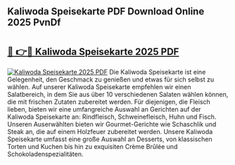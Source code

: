 ## Kaliwoda Speisekarte PDF Download Online 2025 PvnDf

# <h2><a href="http://gc8dgnm.nevu.top/?p=Kaliwoda+Speisekarte">🔗 👉🔴 Kaliwoda Speisekarte 2025 PDF</a></h2>

[![Kaliwoda Speisekarte 2025 PDF](https://i.imgur.com/dBaPXMq.png)](http://gc8dgnm.nevu.top/?p=Kaliwoda+Speisekarte)
Die Kaliwoda Speisekarte ist eine Gelegenheit, den Geschmack zu genießen und etwas für sich selbst zu wählen. Auf unserer Kaliwoda Speisekarte empfehlen wir einen Salatbereich, in dem Sie aus über 10 verschiedenen Salaten wählen können, die mit frischen Zutaten zubereitet werden. Für diejenigen, die Fleisch lieben, bieten wir eine umfangreiche Auswahl an Gerichten auf der Kaliwoda Speisekarte an: Rindfleisch, Schweinefleisch, Huhn und Fisch. Unseren Auserwählten bieten wir Gourmet-Gerichte wie Schaschlik und Steak an, die auf einem Holzfeuer zubereitet werden. Unsere Kaliwoda Speisekarte umfasst eine große Auswahl an Desserts, von klassischen Torten und Kuchen bis hin zu exquisiten Crème Brûlée und Schokoladenspezialitäten.
